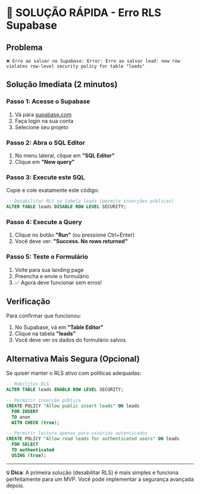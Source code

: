 # 🚨 SOLUÇÃO RÁPIDA - Erro RLS Supabase

## Problema
```
❌ Erro ao salvar no Supabase: Error: Erro ao salvar lead: new row violates row-level security policy for table "leads"
```

## Solução Imediata (2 minutos)

### Passo 1: Acesse o Supabase
1. Vá para [supabase.com](https://supabase.com)
2. Faça login na sua conta
3. Selecione seu projeto

### Passo 2: Abra o SQL Editor
1. No menu lateral, clique em **"SQL Editor"**
2. Clique em **"New query"**

### Passo 3: Execute este SQL
Copie e cole exatamente este código:

```sql
-- Desabilitar RLS na tabela leads (permite inserções públicas)
ALTER TABLE leads DISABLE ROW LEVEL SECURITY;
```

### Passo 4: Execute a Query
1. Clique no botão **"Run"** (ou pressione Ctrl+Enter)
2. Você deve ver: **"Success. No rows returned"**

### Passo 5: Teste o Formulário
1. Volte para sua landing page
2. Preencha e envie o formulário
3. ✅ Agora deve funcionar sem erros!

## Verificação
Para confirmar que funcionou:
1. No Supabase, vá em **"Table Editor"**
2. Clique na tabela **"leads"**
3. Você deve ver os dados do formulário salvos

## Alternativa Mais Segura (Opcional)
Se quiser manter o RLS ativo com políticas adequadas:

```sql
-- Habilitar RLS
ALTER TABLE leads ENABLE ROW LEVEL SECURITY;

-- Permitir inserção pública
CREATE POLICY "Allow public insert leads" ON leads
  FOR INSERT
  TO anon
  WITH CHECK (true);

-- Permitir leitura apenas para usuários autenticados
CREATE POLICY "Allow read leads for authenticated users" ON leads
  FOR SELECT
  TO authenticated
  USING (true);
```

---

**💡 Dica**: A primeira solução (desabilitar RLS) é mais simples e funciona perfeitamente para um MVP. Você pode implementar a segurança avançada depois.